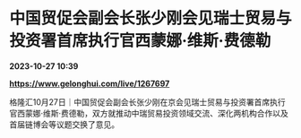 # 中国贸促会副会长张少刚会见瑞士贸易与投资署首席执行官西蒙娜·维斯·费德勒

**2023-10-27 10:39**

**https://www.gelonghui.com/live/1267697**

格隆汇10月27日｜中国贸促会副会长张少刚在京会见瑞士贸易与投资署首席执行官西蒙娜·维斯·费德勒，双方就推动中瑞贸易投资领域交流、深化两机构合作以及首届链博会等议题交换了意见。